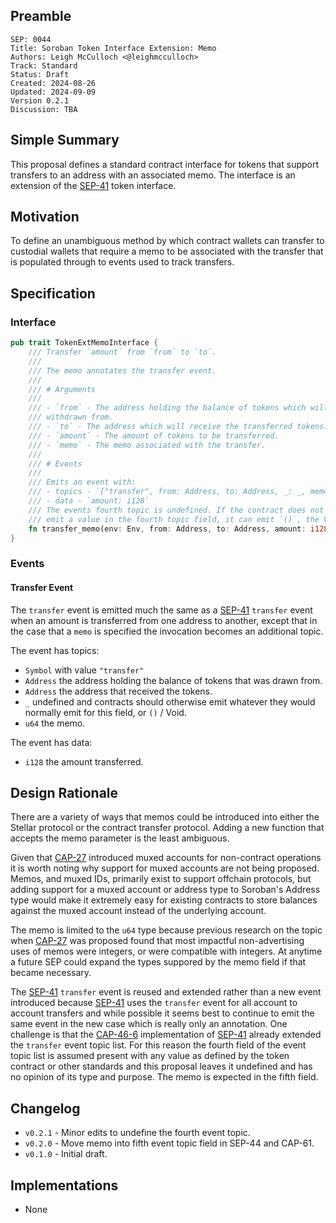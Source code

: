 ## Preamble

```
SEP: 0044
Title: Soroban Token Interface Extension: Memo
Authors: Leigh McCulloch <@leighmcculloch>
Track: Standard
Status: Draft
Created: 2024-08-26
Updated: 2024-09-09
Version 0.2.1
Discussion: TBA
```

## Simple Summary

This proposal defines a standard contract interface for tokens that support transfers to an address with an associated
memo. The interface is an extension of the [SEP-41] token interface.

## Motivation

To define an unambiguous method by which contract wallets can transfer to custodial wallets that require a memo to be
associated with the transfer that is populated through to events used to track transfers.

## Specification

### Interface

```rust
pub trait TokenExtMemoInterface {
    /// Transfer `amount` from `from` to `to`.
    ///
    /// The memo annotates the transfer event.
    ///
    /// # Arguments
    ///
    /// - `from` - The address holding the balance of tokens which will be
    /// withdrawn from.
    /// - `to` - The address which will receive the transferred tokens.
    /// - `amount` - The amount of tokens to be transferred.
    /// - `memo` - The memo associated with the transfer.
    ///
    /// # Events
    ///
    /// Emits an event with:
    /// - topics - `["transfer", from: Address, to: Address, _: _, memo: u64]`
    /// - data - `amount: i128`
    /// The events fourth topic is undefined. If the contract does not otherwise
    /// emit a value in the fourth topic field, it can emit `()`, the Void Val.
    fn transfer_memo(env: Env, from: Address, to: Address, amount: i128, memo: u64);
}
```

### Events

#### Transfer Event

The `transfer` event is emitted much the same as a [SEP-41] `transfer` event when an amount is transferred from one
address to another, except that in the case that a `memo` is specified the invocation becomes an additional topic.

The event has topics:

- `Symbol` with value `"transfer"`
- `Address` the address holding the balance of tokens that was drawn from.
- `Address` the address that received the tokens.
- `_` undefined and contracts should otherwise emit whatever they would normally emit for this field, or `()` / Void.
- `u64` the memo.

The event has data:

- `i128` the amount transferred.

## Design Rationale

There are a variety of ways that memos could be introduced into either the Stellar protocol or the contract transfer
protocol. Adding a new function that accepts the memo parameter is the least ambiguous.

Given that [CAP-27] introduced muxed accounts for non-contract operations it is worth noting why support for muxed
accounts are not being proposed. Memos, and muxed IDs, primarily exist to support offchain protocols, but adding support
for a muxed account or address type to Soroban's Address type would make it extremely easy for existing contracts to
store balances against the muxed account instead of the underlying account.

The memo is limited to the `u64` type because previous research on the topic when [CAP-27] was proposed found that most
impactful non-advertising uses of memos were integers, or were compatible with integers. At anytime a future SEP could
expand the types suppored by the memo field if that became necessary.

The [SEP-41] `transfer` event is reused and extended rather than a new event introduced because [SEP-41] uses the
`transfer` event for all account to account transfers and while possible it seems best to continue to emit the same
event in the new case which is really only an annotation. One challenge is that the [CAP-46-6] implementation of
[SEP-41] already extended the `transfer` event topic list. For this reason the fourth field of the event topic list is
assumed present with any value as defined by the token contract or other standards and this proposal leaves it undefined
and has no opinion of its type and purpose. The memo is expected in the fifth field.

## Changelog

- `v0.2.1` - Minor edits to undefine the fourth event topic.
- `v0.2.0` - Move memo into fifth event topic field in SEP-44 and CAP-61.
- `v0.1.0` - Initial draft.

## Implementations

- None

[Rust soroban-sdk]: https://github.com/stellar/rs-soroban-sdk
[SEP-41]: sep-0041.md
[CAP-27]: ../core/cap-0027.md
[CAP-46-6]: ../core/cap-0046-6.md
[SEP-11]: sep-0011.md
